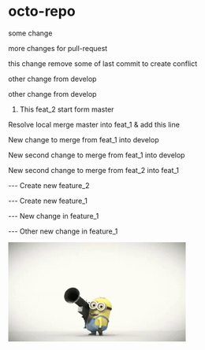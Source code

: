 # octo-repo


some change

more changes for pull-request 

this change remove some of last commit to create conflict

other change from develop

other change from develop

1. This feat_2 start form master

Resolve local merge master into feat_1 & add this line

New change to merge from feat_1 into develop

New second change to merge from feat_1 into develop

New second change to merge from feat_2 into feat_1

--- Create new feature_2

--- Create new feature_1

--- New change in feature_1

--- Other new change in feature_1


![Shopping Cart Demo](demo/demo2.gif)

